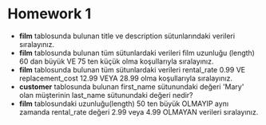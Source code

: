 # Homework 1

<ul>
    <li><b>film</b> tablosunda bulunan title ve description sütunlarındaki verileri sıralayınız.</li>
    <li><b>film</b> tablosunda bulunan tüm sütunlardaki verileri film uzunluğu (length) 60 dan büyük VE 75 ten küçük olma koşullarıyla sıralayınız.</li>
    <li><b>film</b> tablosunda bulunan tüm sütunlardaki verileri rental_rate 0.99 VE replacement_cost 12.99 VEYA 28.99 olma koşullarıyla sıralayınız.</li>
    <li><b>customer</b> tablosunda bulunan first_name sütunundaki değeri 'Mary' olan müşterinin last_name sütunundaki değeri nedir?</li>
    <li><b>film</b> tablosundaki uzunluğu(length) 50 ten büyük OLMAYIP aynı zamanda rental_rate değeri 2.99 veya 4.99 OLMAYAN verileri sıralayınız.</li>
</ul>